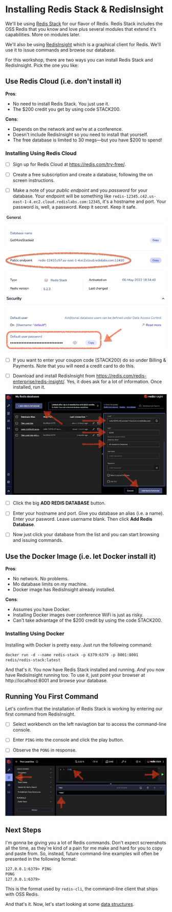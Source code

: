 # Installing Redis Stack & RedisInsight

We'll be using [Redis Stack](https://redis.io/docs/stack/) for our flavor of Redis. Redis Stack includes the OSS Redis that you know and love plus several modules that extend it's capabilities. More on modules later.

We'll also be using [RedisInsight](https://redis.io/docs/stack/insight/) which is a graphical client for Redis. We'll use it to issue commands and browse our database.

For this workshop, there are two ways you can install Redis Stack and RedisInsight. Pick the one you like:


## Use Redis Cloud (i.e. don't install it) ##

**Pros**:
  - No need to install Redis Stack. You just use it.
  - The $200 credit you get by using code STACK200.

**Cons**:
  - Depends on the network and we're at a conference.
  - Doesn't include RedisInsight so you need to install that yourself.
  - The free database is limited to 30 megs—but you have $200 to spend!

### Installing Using Redis Cloud ###

- [ ] Sign up for Redis Cloud at https://redis.com/try-free/.

- [ ] Create a free subscription and create a database, following the on screen instructions.

- [ ] Make a note of your _public endpoint_ and you _password_ for your database. Your endpoint will be something like `redis-12345.c42.us-east-1-4.ec2.cloud.redislabs.com:12345`, it's a hostname and port. Your password is, well, a password. Keep it secret. Keep it safe.

![](images/redis-cloud-general-settings.png)
![](images/redis-cloud-security-settings.png)


- [ ] If you want to enter your coupon code (STACK200) do so under Billing & Payments. Note that you will need a credit card to do this.

- [ ] Download and install RedisInsight from https://redis.com/redis-enterprise/redis-insight/. Yes, it does ask for a lot of information. Once installed, run it.

![](images/redisinsight-add-database.png)

- [ ] Click the big **ADD REDIS DATABASE** button.

- [ ]  Enter your hostname and port. Give you database an alias (i.e. a name). Enter your pasword. Leave username blank. Then click **Add Redis Database**.

- [ ]  Now just click your database from the list and you can start browsing and issuing commands.


## Use the Docker Image (i.e. let Docker install it) ##

**Pros**:
  - No network. No problems.
  - Mo database limits on _my_ machine.
  - Docker image has RedisInsight already installed.

**Cons**:
  - Assumes you have Docker.
  - Installing Docker images over conference WiFi is just as risky.
  - Can't take advantage of the $200 credit by using the code STACK200.

### Installing Using Docker ###

Installing with Docker is pretty easy. Just run the following command:

```
docker run -d --name redis-stack -p 6379:6379 -p 8001:8001 redis/redis-stack:latest
```

And that's it. You now have Redis Stack installed and running. *And* you now have RedisInsight running too. To use it, just point your browser at http://localhost:8001 and browse your database.

## Running You First Command ##

Let's confirm that the installation of Redis Stack is working by entering our first command from RedisInsight.

- [ ] Select workbench on the left naviagtion bar to access the command-line console.

- [ ] Enter `PING` into the console and click the play button.

- [ ] Observe the `PONG` in response.

![](images/redisinsight-ping.png)

## Next Steps

I'm gonna be giving you a lot of Redis commands. Don't expect screenshots all the time, as they're kind of a pain for me make and hard for you to copy and paste from. So, instead, future command-line examples will often be presented in the following format:

```
127.0.0.1:6379> PING
PONG
127.0.0.1:6379>
```

This is the format used by `redis-cli`, the command-line client that ships with OSS Redis.

And that's it. Now, let's start looking at some [data structures](01-BASIC-DATA-STRUCTURES.md).
